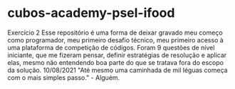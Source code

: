 # cubos-academy-psel-ifood
Exercício 2
Esse repositório é uma forma de deixar gravado meu começo 
como programador, meu primeiro desafio técnico, meu primeiro
acesso à uma plataforma de competição de códigos.
Foram 9 questões de nível iniciante, que me fizeram pensar,
definir estratégias de resolução e aplicar elas, mesmo não entendendo boa parte do que se tratava fora do escopo da solução. 
10/08/2021 
"Até mesmo uma caminhada de mil léguas começa com o mais simples passo." - Alguém.